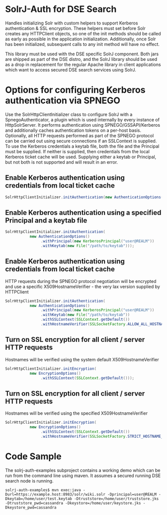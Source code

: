 SolrJ-Auth for DSE Search
================

Handles initializing Solr with custom helpers to support Kerberos authentication & SSL encryption. These helpers must set before Solr creates any HTTPClient objects, so one of the init methods should be called as early as possible in the application initialization. Additionally, once Solr has been initialized, subsequent calls to any init method will have no effect.

This library must be used with the DSE specific SolrJ component. Both jars are shipped as part of the DSE distro, and the SolrJ library should be used as a drop in replacement for the regular Apache library in client applications which want to access secured DSE search services using SolrJ.

Options for configuring Kerberos authentication via SPNEGO
=====================================

Use the SolrHttpClientInitializer class to configure SolrJ with a SpnegoAuthenticator, a plugin which is used internally by every instance of HttpSolrServer. It performs authentication using SPNEGO/GSSAPI/Kerberos and additionally caches authentication tokens on a per-host basis. Optionally, all HTTP requests performed as part of the SPNEGO protocol can be carried out using secure connections if an SSLContext is supplied. To use the Kerberos credentials a keytab file, both the file and the Principal must be supplied. If neither is supplied, then credentials from the local Kerberos ticket cache will be used. Supplying either a keytab or Principal, but not both is not supported and will result in an error.

Enable Kerberos authentication using credentials from local ticket cache
-----------------------------------------------------------------------------------------------------------

```java
SolrHttpClientInitializer.initAuthentication(new AuthenticationOptions());
```
  
Enable Kerberos authentication using a specified Principal and a keytab file
---------------------------------------------------------------------------------------------------------------

```java
SolrHttpClientInitializer.initAuthentication(
           new AuthenticationOptions()
                .withPrincipal(new KerberosPrincipal("user@REALM"))
                .withKeytab(new File("/path/to/keytab")));
```
 
Enable Kerberos authentication using credentials from local ticket cache 
------------------------------------------------------------------------------------------------------------
HTTP requests during the SPNEGO protocol negotiation will be encrypted 
and use a specific X509HostnameVerifier - the very lax version supplied 
by HTTPClient

```java
SolrHttpClientInitializer.initAuthentication(
           new AuthenticationOptions()
                .withPrincipal(new KerberosPrincipal("user@REALM"))
                .withKeytab(new File("/path/to/keytab"))
                .withSSLContext(SSLContext.getDefault())
                .withHostnameVerifier(SSLSocketFactory.ALLOW_ALL_HOSTNAME_VERIFIER));
```
 
Turn on SSL encryption for all client / server HTTP requests
---------------------------------------------------------------------------------------
Hostnames will be verified using the system default X509HostnameVerifier

```java
SolrHttpClientInitializer.initEncryption(
           new EncryptionOptions()
                .withSSLContext(SSLContext.getDefault()));
```
 
Turn on SSL encryption for all client / server HTTP requests 
------------------------------------------------------------------------------------------
Hostnames will be verified using the specified X509HostnameVerifier

```java
SolrHttpClientInitializer.initEncryption(
           new EncryptionOptions()
                .withSSLContext(SSLContext.getDefault())
                .withHostnameVerifier(SSLSocketFactory.STRICT_HOSTNAME_VERIFIER));
```

Code Sample
========

The solrj-auth-examples subproject contains a working demo which can be run from the command line using maven. It assumes a secured running DSE search node is running.

```
solrj-auth-examples$ mvn exec:java -Durl=https://example.host:8983/solr/wiki.solr -Dprincipal=user@REALM -Dkeytab=/home/user/test.keytab -Dtruststore=/home/user/truststore.jks -Dtruststore_pwd=cassandra -Dkeystore=/home/user/keystore.jks -Dkeystore_pwd=cassandra
```
